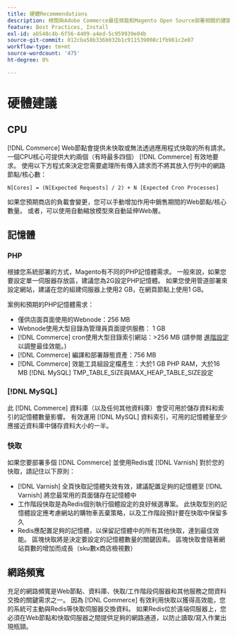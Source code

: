```yaml
---
title: 硬體Recommendations
description: 檢閱與Adobe Commerce最佳效能和Magento Open Source部署相關的建議硬體清單。
feature: Best Practices, Install
exl-id: ab548c4b-6f56-4409-a4ed-5c959939e04b
source-git-commit: 012cba58b336b032b1c911539008c1fb961c2e07
workflow-type: tm+mt
source-wordcount: '475'
ht-degree: 0%

---
```


# 硬體建議

## CPU

[!DNL Commerce] Web節點會提供未快取或無法透過應用程式快取的所有請求。 一個CPU核心可提供大約兩個（有時最多四個） [!DNL Commerce] 有效地要求。 使用以下方程式來決定您需要處理所有傳入請求而不將其放入佇列中的網路節點/核心數：

```
N[Cores] = (N[Expected Requests] / 2) + N [Expected Cron Processes]
```

如果您預期商店的負載會變更，您可以手動增加作用中銷售期間的Web節點/核心數量。 或者，可以使用自動縮放模型來自動延伸Web層。

## 記憶體

### PHP

根據您系統部署的方式，Magento有不同的PHP記憶體需求。  一般來說，如果您要設定單一伺服器存放區，建議您為2G設定PHP記憶體。  如果您使用管道部署來設定網站，建議在您的組建伺服器上使用2 GB，在網頁節點上使用1 GB。

案例和預期的PHP記憶體需求：

* 僅供店面頁面使用的Webnode：256 MB
* Webnode使用大型目錄為管理員頁面提供服務： 1 GB
* [!DNL Commerce] cron使用大型目錄索引網站：>256 MB (請參閱 [進階設定](../performance/advanced-setup.md) 以調整最佳效能。)
* [!DNL Commerce] 編譯和部署靜態資產：756 MB
* [!DNL Commerce] 效能工具組設定檔產生：大於1 GB PHP RAM，大於16 MB [!DNL MySQL] TMP_TABLE_SIZE與MAX_HEAP_TABLE_SIZE設定

### [!DNL MySQL]

此 [!DNL Commerce] 資料庫（以及任何其他資料庫）會受可用於儲存資料和索引的記憶體數量影響。 有效運用 [!DNL MySQL] 資料索引，可用的記憶體量至少應接近資料庫中儲存資料大小的一半。

### 快取

如果您要部署多個 [!DNL Commerce] 並使用Redis或 [!DNL Varnish] 對於您的快取，請記住以下原則：

* [!DNL Varnish] 全頁快取記憶體失效有效，建議配置足夠的記憶體至 [!DNL Varnish] 將您最常用的頁面儲存在記憶體中
* 工作階段快取是為Redis個別執行個體設定的良好候選專案。  此快取型別的記憶體設定應考慮網站的購物車丟棄策略，以及工作階段預計要在快取中保留多久
* Redis應配置足夠的記憶體，以保留記憶體中的所有其他快取，達到最佳效能。  區塊快取將是決定要設定的記憶體數量的關鍵因素。  區塊快取會隨著網站頁數的增加而成長（sku數x商店檢視數）

## 網路頻寬

充足的網路頻寬是Web節點、資料庫、快取/工作階段伺服器和其他服務之間資料交換的關鍵需求之一。 因為 [!DNL Commerce] 有效利用快取以獲得高效能，您的系統可主動與Redis等快取伺服器交換資料。 如果Redis位於遠端伺服器上，您必須在Web節點和快取伺服器之間提供足夠的網路通道，以防止讀取/寫入作業出現瓶頸。
